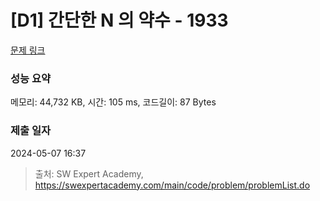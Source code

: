 # [D1] 간단한 N 의 약수 - 1933 

[문제 링크](https://swexpertacademy.com/main/code/problem/problemDetail.do?contestProbId=AV5PhcWaAKIDFAUq) 

### 성능 요약

메모리: 44,732 KB, 시간: 105 ms, 코드길이: 87 Bytes

### 제출 일자

2024-05-07 16:37



> 출처: SW Expert Academy, https://swexpertacademy.com/main/code/problem/problemList.do